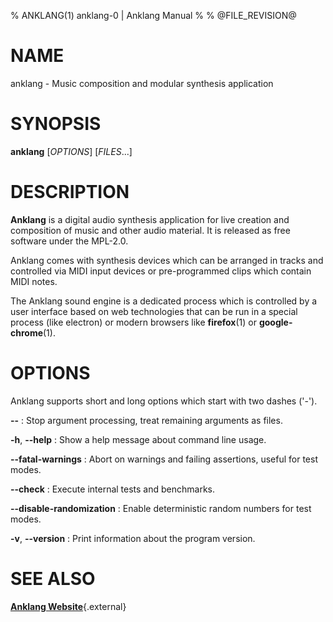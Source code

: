 % ANKLANG(1)	anklang-0 | Anklang Manual
%
% @FILE_REVISION@

# NAME
anklang - Music composition and modular synthesis application


# SYNOPSIS
**anklang** [*OPTIONS*] [*FILES*...]


# DESCRIPTION

**Anklang** is a digital audio synthesis application for live creation
and composition of music and other audio material.
It is released as free software under the MPL-2.0.

Anklang comes with synthesis devices which can be arranged in tracks
and controlled via MIDI input devices or pre-programmed clips which
contain MIDI notes.

The Anklang sound engine is a dedicated process which is controlled
by a user interface based on web technologies that can be run in a
special process (like electron) or modern browsers
like **firefox**(1) or **google-chrome**(1).

# OPTIONS

Anklang supports short and long options which start with two dashes ('-').

**--**
:   Stop argument processing, treat remaining arguments as files.

**-h**, **--help**
:   Show a help message about command line usage.

**--fatal-warnings**
:   Abort on warnings and failing assertions, useful for test modes.

**--check**
:   Execute internal tests and benchmarks.

**--disable-randomization**
:   Enable deterministic random numbers for test modes.

**-v**, **--version**
:   Print information about the program version.

# SEE ALSO

[**Anklang Website**](http://anklang.testbit.eu){.external}
